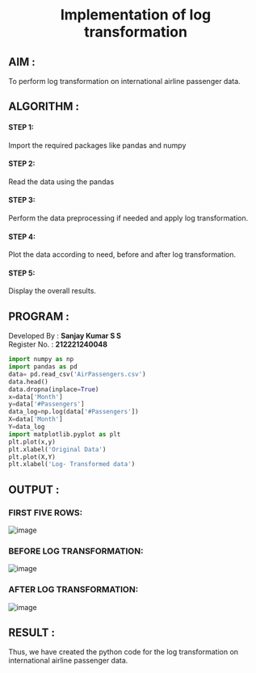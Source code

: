 
# <p align="center">Implementation of log transformation</p>

## AIM :
To perform log transformation on international airline passenger data.
## ALGORITHM :
#### STEP 1: 
Import the required packages like pandas and numpy
#### STEP 2:
Read the data using the pandas
#### STEP 3: 
Perform the data preprocessing if needed and apply log transformation.
#### STEP 4: 
Plot the data according to need, before and after log transformation.
#### STEP 5: 
Display the overall results.

## PROGRAM :
Developed By : **Sanjay Kumar S S**
</br>
Register No. : **212221240048**
```python
import numpy as np
import pandas as pd
data= pd.read_csv('AirPassengers.csv')
data.head()
data.dropna(inplace=True)
x=data['Month']
y=data['#Passengers']
data_log=np.log(data['#Passengers'])
X=data['Month']
Y=data_log
import matplotlib.pyplot as plt
plt.plot(x,y)
plt.xlabel('Original Data')
plt.plot(X,Y)
plt.xlabel('Log- Transformed data')
```
## OUTPUT :
### FIRST FIVE ROWS:
![image](https://github.com/gpavithra673/EXP-3-Implementation-of-log-transformation-/assets/93427264/dee7e959-a649-4ac3-905c-985d80f92346)

### BEFORE LOG TRANSFORMATION:
![image](https://github.com/gpavithra673/EXP-3-Implementation-of-log-transformation-/assets/93427264/31b5cfdd-8787-4957-8f2c-07e409d43762)
### AFTER LOG TRANSFORMATION:
![image](https://github.com/gpavithra673/EXP-3-Implementation-of-log-transformation-/assets/93427264/c45837a1-4334-41a6-8731-bd1de76d9a1c)

## RESULT :
Thus, we have created the python code for the log transformation on international airline passenger data.
